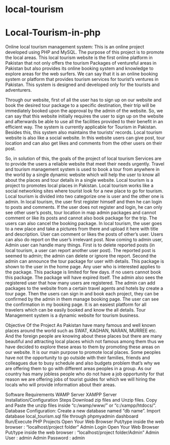 # local-tourism
# Local-Tourism-in-php
Online local tourism management system: This is an online project developed using PHP and MySQL.  The purpose of this project is to promote the local areas. This local tourism website is the first online platform in Pakistan that not only offers the tourism Packages of ventureful areas in Pakistan but also provides its online booking system and knowledge to explore areas for the web surfers. 
We can say that it is an online booking system or platform that provides tourism services for tourist’s ventures in Pakistan. This system is designed and developed only for the tourists and adventurers. 

Through our website, first of all the user has to sign up on our website and book the desired tour package to a specific destination, their trip will be immediately booked upon the approval by the admin of the website. So, we can say that this website initially requires the user to sign up on the website and afterwards be able to use all the facilities provided to their benefit in an efficient way. The system is currently applicable for Tourism in Pakistan. Besides this, this system also maintains the tourists’ records.
Local tourism website is also like a social website. In this website users can give post, tour location and can also get likes and comments from the other users on their post.  

So, in solution of this, the goals of the project of local tourism Services are to provide the users a reliable website that meet their needs urgently. 
Travel and tourism management system is used to book a tour from anywhere in the world by a single dynamic website which will help the user to know all about the places and tour details in a single website. Local tourism is a project to promotes local places in Pakistan. Local tourism works like a social networking sites where tourist look for a new place to go for tourism.
Local tourism is divided into two categorize one is user and the other one is admin. In local tourism, the user first register himself and then he can login to posts and comments. If the user does not register and login, he can only see other user’s posts, tour location in map admin packages and cannot comment or like its posts and cannot also book package for the trip. The users can also cancel the booking package. In local tourism, the user goes to a new place and take a pictures from there and upload it here with title and description. User can comment or likes the posts of other’s user. Users can also do report on the user’s irrelevant post. 
Now coming to admin user, Admin user can handle many things. First is to delete reported posts (in local tourism, a user can report another user post). The reported post is seemed to admin; the admin can delete or ignore the report. 
Second the admin can announce the tour package for user with details. This package is shown to the user in the home page. Any user who is interested applies to the package. This package is limited for few days. if no users cannot book this package. The package will have expired itself.
The admin also sees the registered user that how many users are registered.
The admin can add packages to the website from a certain travel agents and hotels by create a tour page. Then the users can sign in and book each project, they can be confirmed by the admin in them manage booking page. The user can see the confirmation in my booking page. It is an easiest platform for all travelers which can be easily booked and know the all details. Tour Management system is a dynamic website for tourism business. 

Objective Of the Project
As Pakistan have many famous and well known places around the world such as SWAT, KAGHAN, NARAN, MURREE etc. And the foreign people are knowing about these places but there are many beautiful and attracting local places which not famous among them thus we have decided to explore these areas to them by promoting these areas on our website. It is our main purpose to promote local places.
Some peoples have not the opportunity to go outside with their families, friends and colleagues due to busy schedule and also budgets problem that’s why we are offering them to go with different areas peoples in a group. 
As our country has many jobless people who do not have a job opportunity for that reason we are offering jobs of tourist guides for which we will hiring the locals who will provide information about their areas. 

Software Requirements
WAMP Server
XAMPP Server
Installation/Configuration Steps
Download zip files and Unzip files.
Copy and Paste the unzip files inside “c:/wamp/www/” or “c:/xampp/htdocs/”.
Database Configuration:
Create a new database named “db name”.
Import database local_tourism.sql file through phpmyadmin dashboard
Run/Execute PHP Projects
Open Your Web Browser
Put/type inside the web browser : “localhost/project folder”
Admin Login
Open Your Web Browser
Put/type inside the web browser : “localhost/project folder/Admin”
Admin User : admin
Admin Password : admin

